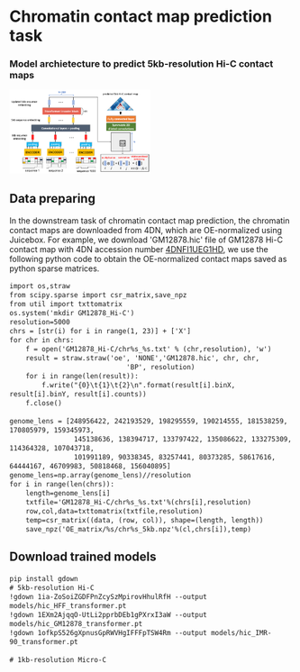 # Chromatin contact map prediction task

### Model archietecture to predict 5kb-resolution Hi-C contact maps
<img
  src="../Profiles/COP.png"
  title=""
  style="display: inline-block; margin: 0 auto; max-width: 250px">
## Data preparing

In the downstream task of chromatin contact map prediction, the chromatin contact maps are downloaded from 4DN, which are OE-normalized using Juicebox. For example, we download 'GM12878.hic' file of GM12878 Hi-C contact map with 4DN accession number [4DNFI1UEG1HD](https://data.4dnucleome.org/files-processed/4DNFI1UEG1HD/), we use the following python code to obtain the OE-normalized contact maps saved as python sparse matrices. 
```
import os,straw
from scipy.sparse import csr_matrix,save_npz
from util import txttomatrix
os.system('mkdir GM12878_Hi-C')
resolution=5000
chrs = [str(i) for i in range(1, 23)] + ['X']
for chr in chrs:
    f = open('GM12878_Hi-C/chr%s_%s.txt' % (chr,resolution), 'w')
    result = straw.straw('oe', 'NONE','GM12878.hic', chr, chr,
                             'BP', resolution)
    for i in range(len(result)):
        f.write("{0}\t{1}\t{2}\n".format(result[i].binX, result[i].binY, result[i].counts))
    f.close()
    
genome_lens = [248956422, 242193529, 198295559, 190214555, 181538259, 170805979, 159345973,
                145138636, 138394717, 133797422, 135086622, 133275309, 114364328, 107043718,
                101991189, 90338345, 83257441, 80373285, 58617616, 64444167, 46709983, 50818468, 156040895]
genome_lens=np.array(genome_lens)//resolution
for i in range(len(chrs)):
    length=genome_lens[i]
    txtfile='GM12878_Hi-C/chr%s_%s.txt'%(chrs[i],resolution)
    row,col,data=txttomatrix(txtfile,resolution)
    temp=csr_matrix((data, (row, col)), shape=(length, length))
    save_npz('OE_matrix/%s/chr%s_5kb.npz'%(cl,chrs[i]),temp)
```

## Download trained models
```
pip install gdown
# 5kb-resolution Hi-C 
!gdown 1ia-ZoSoiZGDFPnZcySzMpirovHhulRfH --output models/hic_HFF_transformer.pt
!gdown 1EXm2AjqqO-UtLi2pprbDEb1gPXrxI3aW --output models/hic_GM12878_transformer.pt
!gdown 1ofkpS526gXpnusGpRWVHgIFFFpTSW4Rm --output models/hic_IMR-90_transformer.pt

# 1kb-resolution Micro-C
```
